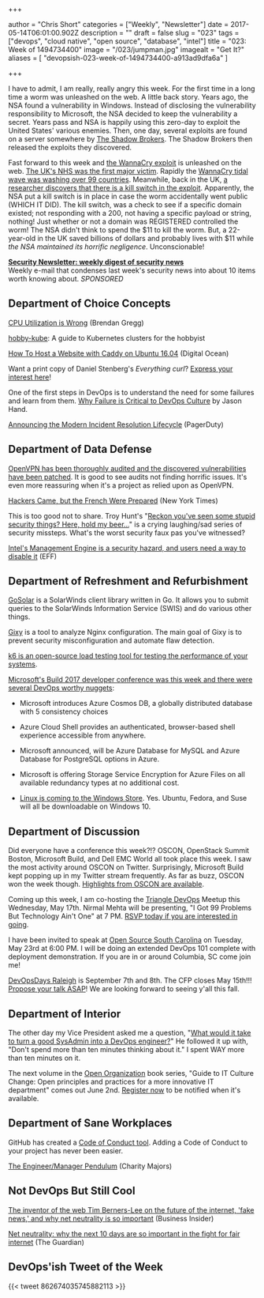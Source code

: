 +++

author = "Chris Short"
categories = ["Weekly", "Newsletter"]
date = 2017-05-14T06:01:00.902Z
description = ""
draft = false
slug = "023"
tags = ["devops", "cloud native", "open source", "database", "intel"]
title = "023: Week of 1494734400"
image = "/023/jumpman.jpg"
imagealt = "Get It?"
aliases = [
    "devopsish-023-week-of-1494734400-a913ad9dfa6a"
]

+++

I have to admit, I am really, really angry this week. For the first time in a long time a worm was unleashed on the web. A little back story. Years ago, the NSA found a vulnerability in Windows. Instead of disclosing the vulnerability responsibility to Microsoft, the NSA decided to keep the vulnerability a secret. Years pass and NSA is happily using this zero-day to exploit the United States' various enemies. Then, one day, several exploits are found on a server somewhere by [The Shadow Brokers](https://en.wikipedia.org/wiki/The_Shadow_Brokers?ref=devopsish). The Shadow Brokers then released the exploits they discovered.

Fast forward to this week and [the WannaCry exploit](https://www.us-cert.gov/ncas/alerts/TA17-132A?ref=devopsish) is unleashed on the web. [The UK's NHS was the first major victim](https://www.theguardian.com/society/live/2017/may/12/england-hospitals-cyber-attack-nhs-live-updates?ref=devopsish). Rapidly the [WannaCry tidal wave was washing over 99 countries](http://money.cnn.com/2017/05/12/technology/ransomware-attack-nsa-microsoft/index.html?ref=devopsish). Meanwhile, back in the UK, [a researcher discovers that there is a kill switch in the exploit](https://www.malwaretech.com/2017/05/how-to-accidentally-stop-a-global-cyber-attacks.html). Apparently, the NSA put a kill switch is in place in case the worm accidentally went public (WHICH IT DID). The kill switch, was a check to see if a specific domain existed; not responding with a 200, not having a specific payload or string, nothing! Just whether or not a domain was REGISTERED controlled the worm! The NSA didn't think to spend the $11 to kill the worm. But, a 22-year-old in the UK saved billions of dollars and probably lives with $11 while *the NSA maintained its horrific negligence*. Unconscionable!

[**Security Newsletter: weekly digest of security news**
](https://securitynewsletter.co/?utm_source=devopsish&utm_medium=email&utm_campaign=devopsish1)  
Weekly e-mail that condenses last week's security news into about 10 items worth knowing about. *SPONSORED*

## Department of Choice Concepts

[CPU Utilization is Wrong](http://www.brendangregg.com/blog/2017-05-09/cpu-utilization-is-wrong.html) (Brendan Gregg)

[hobby-kube](https://github.com/hobby-kube/guide?ref=devopsish): A guide to Kubernetes clusters for the hobbyist

[How To Host a Website with Caddy on Ubuntu 16.04](https://www.digitalocean.com/community/tutorials/how-to-host-a-website-with-caddy-on-ubuntu-16-04?ref=devopsish) (Digital Ocean)

Want a print copy of Daniel Stenberg's *Everything curl*? [Express your interest here](https://daniel.haxx.se/blog/2017/05/10/everything-curl-printed/?ref=devopsish)!

One of the first steps in DevOps is to understand the need for some failures and learn from them. [Why Failure is Critical to DevOps Culture](http://www.informationweek.com/devops/why-failure-is-critical-to-devops-culture/a/d-id/1328830?ref=devopsish) by Jason Hand.

[Announcing the Modern Incident Resolution Lifecycle](https://www.pagerduty.com/blog/modern-incident-resolution-lifecycle/?ref=devopsish) (PagerDuty)

## Department of Data Defense

[OpenVPN has been thoroughly audited and the discovered vulnerabilities have been patched](https://ostif.org/the-openvpn-2-4-0-audit-by-ostif-and-quarkslab-results/?ref=devopsish). It is good to see audits not finding horrific issues. It's even more reassuring when it's a project as relied upon as OpenVPN.

[Hackers Came, but the French Were Prepared](https://www.nytimes.com/2017/05/09/world/europe/hackers-came-but-the-french-were-prepared.html?ref=devopsish) (New York Times)

This is too good not to share. Troy Hunt's "[Reckon you've seen some stupid security things? Here, hold my beer...](https://www.troyhunt.com/reckon-youve-seen-some-stupid-security-things-here-hold-my-beer/)" is a crying laughing/sad series of security missteps. What's the worst security faux pas you've witnessed?

[Intel's Management Engine is a security hazard, and users need a way to disable it](https://www.eff.org/deeplinks/2017/05/intels-management-engine-security-hazard-and-users-need-way-disable-it?ref=devopsish) (EFF)

## Department of Refreshment and Refurbishment

[GoSolar](https://github.com/mrxinu/gosolar?ref=devopsish) is a SolarWinds client library written in Go. It allows you to submit queries to the SolarWinds Information Service (SWIS) and do various other things.

[Gixy](https://github.com/yandex/gixy?ref=devopsish) is a tool to analyze Nginx configuration. The main goal of Gixy is to prevent security misconfiguration and automate flaw detection.

[k6 is an open-source load testing tool for testing the performance of your systems](https://k6.io/).

[Microsoft's Build 2017 developer conference was this week and there were several DevOps worthy nuggets](http://venturebeat.com/2017/05/10/microsoft-introduces-azure-cosmos-db-a-globally-distributed-database-with-5-consistency-choices/):

* Microsoft introduces Azure Cosmos DB, a globally distributed database with 5 consistency choices

* Azure Cloud Shell provides an authenticated, browser-based shell experience accessible from anywhere.

* Microsoft announced, will be Azure Database for MySQL and Azure Database for PostgreSQL options in Azure.

* Microsoft is offering Storage Service Encryption for Azure Files on all available redundancy types at no additional cost.

* [Linux is coming to the Windows Store](http://www.businessinsider.com/microsoft-store-gets-ubuntu-suse-fedora-linux-2017-5?ref=devopsish). Yes. Ubuntu, Fedora, and Suse will all be downloadable on Windows 10.

## Department of Discussion

Did everyone have a conference this week?!? OSCON, OpenStack Summit Boston, Microsoft Build, and Dell EMC World all took place this week. I saw the most activity around OSCON on Twitter. Surprisingly, Microsoft Build kept popping up in my Twitter stream frequently. As far as buzz, OSCON won the week though. [Highlights from OSCON are available](https://www.oreilly.com/ideas/highlights-from-oscon-austin-2017?ref=devopsish).

Coming up this week, I am co-hosting the [Triangle DevOps](https://tridevops.com/) Meetup this Wednesday, May 17th. Nirmal Mehta will be presenting, "I Got 99 Problems But Technology Ain't One" at 7 PM. [RSVP today if you are interested in going](https://www.meetup.com/Triangle-DevOps/events/238883192/?ref=devopsish).

I have been invited to speak at [Open Source South Carolina](https://www.meetup.com/Open-Source-South-Carolina/events/239747095/?ref=devopsish) on Tuesday, May 23rd at 6:00 PM. I will be doing an extended DevOps 101 complete with deployment demonstration. If you are in or around Columbia, SC come join me!

[DevOpsDays Raleigh](https://www.devopsdays.org/events/2017-raleigh/welcome/?ref=devopsish) is September 7th and 8th. The CFP closes May 15th!!! [Propose your talk ASAP](https://www.devopsdays.org/events/2017-raleigh/propose/?ref=devopsish)! We are looking forward to seeing y'all this fall.

## Department of Interior

The other day my Vice President asked me a question, "[What would it take to turn a good SysAdmin into a DevOps engineer?](https://chrisshort.net/sysadmin-to-devops-six-months/?ref=devopsish)" He followed it up with, "Don't spend more than ten minutes thinking about it." I spent WAY more than ten minutes on it.

The next volume in the [Open Organization](https://opensource.com/open-organization) book series, "Guide to IT Culture Change: Open principles and practices for a more innovative IT department" comes out June 2nd. [Register now](https://opensource.com/open-organization/resources/book-series?ref=devopsish) to be notified when it's available.

## Department of Sane Workplaces

GitHub has created a [Code of Conduct tool](https://help.github.com/articles/adding-a-code-of-conduct-to-your-project/?ref=devopsish). Adding a Code of Conduct to your project has never been easier.

[The Engineer/Manager Pendulum](https://charity.wtf/2017/05/11/the-engineer-manager-pendulum/?ref=devopsish) (Charity Majors)

## Not DevOps But Still Cool

[The inventor of the web Tim Berners-Lee on the future of the internet, 'fake news,' and why net neutrality is so important](http://www.businessinsider.com/mathias-dopfner-tim-berners-lee-world-wide-web-interview-2017-5?ref=devopsish) (Business Insider)

[Net neutrality: why the next 10 days are so important in the fight for fair internet](https://www.theguardian.com/technology/2017/may/09/what-is-net-neutrality-fcc-vote-why-it-matters?ref=devopsish) (The Guardian)

## DevOps'ish Tweet of the Week

{{< tweet 862674035745882113 >}}
